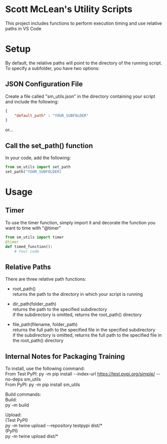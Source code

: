 # Scott McLean's Utility Scripts

This project includes functions to perform execution timing and use relative paths in VS Code

# Setup

By default, the relative paths will point to the directory of the running script.  
To specify a subfolder, you have two options:

## JSON Configuration File
Create a file called "sm_utils.json" in the directory containing your script and include the following:
```json
{
    "default_path" : "YOUR_SUBFOLDER"
}
```

or...

## Call the set_path() function
In your code, add the following:
```python
from sm_utils import set_path
set_path("YOUR_SUBFOLDER)
```

# Usage

## Timer
To use the timer function, simply import it and decorate the function you want to time with "@timer"
```python
from sm_utils import timer
@timer
def timed_function():
    # Your code
```

## Relative Paths
There are three relative path functions:

- root_path()  
returns the path to the directory in which your script is running

- dir_path(folder_path)  
returns the path to the specified subdirectory  
if the subdirectory is omitted, returns the root_path() directory

- file_path(filename, folder_path)  
returns the full path to the specified file in the specified subdirectory  
if the subdirectory is omitted, returns the full path to the specified file in the root_path() directory

## Internal Notes for Packaging Training

To install, use the following command:  
From Test PyPI: py -m pip install --index-url https://test.pypi.org/simple/ --no-deps sm_utils  
From PyPI: py -m pip install sm_utils  

Build commands:  
Build:  
py -m build  

Upload:  
(Test PyPI)  
py -m twine upload --repository testpypi dist/*  
(PyPI)  
py -m twine upload dist/*
